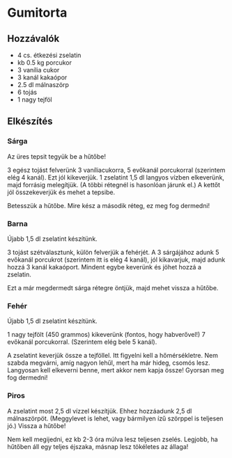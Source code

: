 # Gumitorta

## Hozzávalók

 * 4 cs. étkezési zselatin
 * kb 0.5 kg porcukor
 * 3 vanília cukor
 * 3 kanál kakaópor
 * 2.5 dl málnaszörp
 * 6 tojás
 * 1 nagy tejföl

## Elkészítés

### Sárga

Az üres tepsit tegyük be a hűtőbe!

3 egész tojást felverünk 3 vaníliacukorra, 5 evőkanál porcukorral (szerintem elég 4 kanál). Ezt jól kikeverjük. 1 zselatint 1,5 dl langyos vízben elkeverünk, majd forrásig melegítjük. (A többi rétegnél is hasonlóan járunk el.) A kettőt jól összekeverjük és mehet a tepsibe.

Betesszük a hűtőbe. Mire kész a második réteg, ez meg fog dermedni!

### Barna

Újabb 1,5 dl zselatint készítünk.

3 tojást szétválasztunk, külön felverjük a fehérjét. A 3 sárgájához adunk 5 evőkanál porcukrot (szerintem itt is elég 4 kanál), jól kikavarjuk, majd adunk hozzá 3 kanál kakaóport. Mindent egybe keverünk és jöhet hozzá a zselatin.

Ezt a már megdermedt sárga rétegre öntjük, majd mehet vissza a hűtőbe.

### Fehér

Újabb 1,5 dl zselatint készítünk.

1 nagy tejfölt (450 grammos) kikeverünk (fontos, hogy habverővel!) 7 evőkanál porcukorral. (Szerintem elég bele 5 kanál).

A zselatint keverjük össze a tejföllel. Itt figyelni kell a hőmérsékletre. Nem szabda megvárni, amíg nagyon lehűl, mert ha már hideg, csomós lesz. Langyosan kell elkeverni benne, mert akkor nem kapja össze! Gyorsan meg fog dermedni!

### Piros

A zselatint most 2,5 dl vízzel készítjük. Ehhez hozzáadunk 2,5 dl málnaszörpöt. (Meggylevet is lehet, vagy bármilyen ízű szörppel is teljesen jó.) Vissza a hűtőbe!

Nem kell megijedni, ez kb 2-3 óra múlva lesz teljesen zselés. Legjobb, ha hűtőben áll egy teljes éjszaka, másnap lesz tökéletes az állaga!

